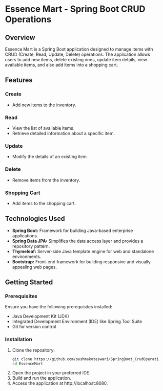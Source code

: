 # Essence Mart - Spring Boot CRUD Operations

## Overview
Essence Mart is a Spring Boot application designed to manage items with CRUD (Create, Read, Update, Delete) operations. The application allows users to add new items, delete existing ones, update item details, view available items, and also add items into a shopping cart.

## Features
### Create
- Add new items to the inventory.

### Read
- View the list of available items.
- Retrieve detailed information about a specific item.

### Update
- Modify the details of an existing item.

### Delete
- Remove items from the inventory.

### Shopping Cart
- Add items to the shopping cart.

## Technologies Used
- **Spring Boot:** Framework for building Java-based enterprise applications.
- **Spring Data JPA:** Simplifies the data access layer and provides a repository pattern.
- **Thymeleaf:** Server-side Java template engine for web and standalone environments.
- **Bootstrap:** Front-end framework for building responsive and visually appealing web pages.

## Getting Started
### Prerequisites
Ensure you have the following prerequisites installed:
- Java Development Kit (JDK)
- Integrated Development Environment (IDE) like Spring Tool Suite
- Git for version control

### Installation
1. Clone the repository:
   ```bash
   git clone https://github.com/sushmakoteswari/SpringBoot_CrudOperations.git
   cd EssenceMart
1. Open the project in your preferred IDE.
2. Build and run the application.
3. Access the application at http://localhost:8080.
